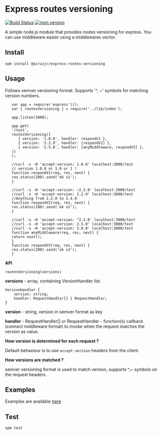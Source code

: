 # Express routes versioning

[![Build Status](https://travis-ci.org/juninhocruzg3/express-routes-versioning.svg?branch=master)](https://travis-ci.org/juninhocruzg3/express-routes-versioning)
[![npm version](https://badge.fury.io/js/%40acruzjr%2Fexpress-routes-versioning.svg)](https://badge.fury.io/js/%40acruzjr%2Fexpress-routes-versioning)


A simple node.js module that provides routes versioning for express. You can use middleware easier using a middlewares vector.

## Install
`npm install @acruzjr/express-routes-versioning`

## Usage

Follows semver versioning format. Supports '^, ~' symbols for matching version numbers.

```
   var app = require('express')();
   var { routesVersioning } = require('../lib/index');

   app.listen(3000);

   app.get(
   '/test',
   routesVersioning([
      { version: '1.0.0', handler: respondV1 },
      { version: '2.2.9', handler: [respondV2] },
      { version: '2.5.0', handler: [anyMiddleware, respondV3] },
   ])
   );

   //curl -s -H 'accept-version: 1.0.0' localhost:3000/test
   // version 1.0.0 or 1.0 or 1 !
   function respondV1(req, res, next) {
   res.status(200).send('ok v1');
   }

   //curl -s -H 'accept-version: ~2.2.0' localhost:3000/test
   //curl -s -H 'accept-version: 2.2.9' localhost:3000/test
   //Anything from 2.2.0 to 2.4.9
   function respondV2(req, res, next) {
   res.status(200).send('ok v2');
   }

   //curl -s -H 'accept-version: ^2.2.0' localhost:3000/test
   //curl -s -H 'accept-version: 2.5.0' localhost:3000/test
   //curl -s -H 'accept-version: 3.0.0' localhost:3000/test
   function anyMiddleware(req, res, next) {
   return next();
   }
   function respondV3(req, res, next) {
   res.status(200).send('ok v3');
   }
```

**API**

`routesVersioning(versions)`

**versions** - array, containing VersionHandler list.

```
VersionHandler {
    version: string;
    handler: RequestHandler[] | RequestHandler;
}
```

**version** - string, version in semver format as key

**handler** - RequestHandler[] or RequestHandler - function(s) callback (connect middleware format) to invoke when the request matches the version as value.


**How version is determined for each request ?**

Default behaviour is to use `accept-version` headers from the client.

**How versions are matched ?**

semver versioning format is used to match version, supports ^,~ symbols on the request headers.

## Examples

Examples are available [here](https://github.com/juninhocruzg3/express-routes-versioning/tree/master/examples)

## Test

`npm test`
